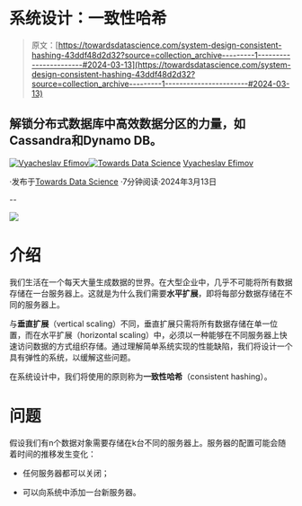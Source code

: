 # 系统设计：一致性哈希

> 原文：[https://towardsdatascience.com/system-design-consistent-hashing-43ddf48d2d32?source=collection_archive---------1-----------------------#2024-03-13](https://towardsdatascience.com/system-design-consistent-hashing-43ddf48d2d32?source=collection_archive---------1-----------------------#2024-03-13)

## 解锁分布式数据库中高效数据分区的力量，如Cassandra和Dynamo DB。

[](https://medium.com/@slavahead?source=post_page---byline--43ddf48d2d32--------------------------------)[![Vyacheslav Efimov](../Images/441e600862b2b93564c6cd81abb0092d.png)](https://medium.com/@slavahead?source=post_page---byline--43ddf48d2d32--------------------------------)[](https://towardsdatascience.com/?source=post_page---byline--43ddf48d2d32--------------------------------)[![Towards Data Science](../Images/a6ff2676ffcc0c7aad8aaf1d79379785.png)](https://towardsdatascience.com/?source=post_page---byline--43ddf48d2d32--------------------------------) [Vyacheslav Efimov](https://medium.com/@slavahead?source=post_page---byline--43ddf48d2d32--------------------------------)

·发布于[Towards Data Science](https://towardsdatascience.com/?source=post_page---byline--43ddf48d2d32--------------------------------) ·7分钟阅读·2024年3月13日

--

![](../Images/8c8018c09601a9fce07a351aebeee8eb.png)

# 介绍

我们生活在一个每天大量生成数据的世界。在大型企业中，几乎不可能将所有数据存储在一台服务器上。这就是为什么我们需要**水平扩展**，即将每部分数据存储在不同的服务器上。

与**垂直扩展**（vertical scaling）不同，垂直扩展只需将所有数据存储在单一位置，而在水平扩展（horizontal scaling）中，必须以一种能够在不同服务器上快速访问数据的方式组织存储。通过理解简单系统实现的性能缺陷，我们将设计一个具有弹性的系统，以缓解这些问题。

在系统设计中，我们将使用的原则称为**一致性哈希**（consistent hashing）。

# 问题

假设我们有n个数据对象需要存储在k台不同的服务器上。服务器的配置可能会随着时间的推移发生变化：

+   任何服务器都可以关闭；

+   可以向系统中添加一台新服务器。
